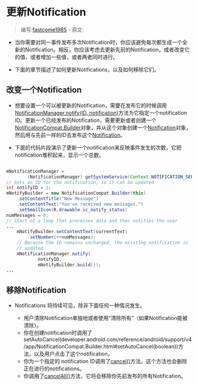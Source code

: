 # 更新Notification

> 编写:[fastcome1985](https://github.com/fastcome1985) - 原文:

* 当你需要对同一事件发布多次Notification时，你应该避免每次都生成一个全新的Notification。相反，你应该考虑去更新先前的Notification，或者改变它的值，或者增加一些值，或者两者同时进行。

* 下面的章节描述了如何更新Notifications，以及如何移除它们。



## 改变一个Notification

* 想要设置一个可以被更新的Notification，需要在发布它的时候调用[NotificationManager.notify(ID, notification)](developer.android.com/reference/android/app/NotificationManager.html#notify(int,%20android.app.Notification))方法为它指定一个notification ID。更新一个已经发布的Notification，需要更新或者创建一个[NotificationCompat.Builder](developer.android.com/reference/android/support/v4/app/NotificationCompat.Builder.html)对象，并从这个对象创建一个[Notification](developer.android.com/reference/android/app/Notification.html)对象，然后用与先前一样的ID去发布这个[Notification](developer.android.com/reference/android/app/Notification.html)。

* 下面的代码片段演示了更新一个notification来反映事件发生的次数，它把notification堆积起来，显示一个总数。


```java

mNotificationManager =
        (NotificationManager) getSystemService(Context.NOTIFICATION_SERVICE);
// Sets an ID for the notification, so it can be updated
int notifyID = 1;
mNotifyBuilder = new NotificationCompat.Builder(this)
    .setContentTitle("New Message")
    .setContentText("You've received new messages.")
    .setSmallIcon(R.drawable.ic_notify_status)
numMessages = 0;
// Start of a loop that processes data and then notifies the user
...
    mNotifyBuilder.setContentText(currentText)
        .setNumber(++numMessages);
    // Because the ID remains unchanged, the existing notification is
    // updated.
    mNotificationManager.notify(
            notifyID,
            mNotifyBuilder.build());
...

```

## 移除Notification

* Notifications 将持续可见，除非下面任何一种情况发生。


    * 用户清除Notification单独地或者使用“清除所有”（如果Notification能被清除）。
    * 你在创建notification时调用了 setAutoCancel(developer.android.com/reference/android/support/v4/app/NotificationCompat.Builder.html#setAutoCancel(boolean))方法，以及用户点击了这个notification，
    * 你为一个指定的 notification ID调用了[cancel()](developer.android.com/reference/android/app/NotificationManager.html#cancel(int))方法。这个方法也会删除正在进行的notifications。
    * 你调用了[cancelAll()](developer.android.com/reference/android/app/NotificationManager.html#cancelAll())方法，它将会移除你先前发布的所有Notification。

